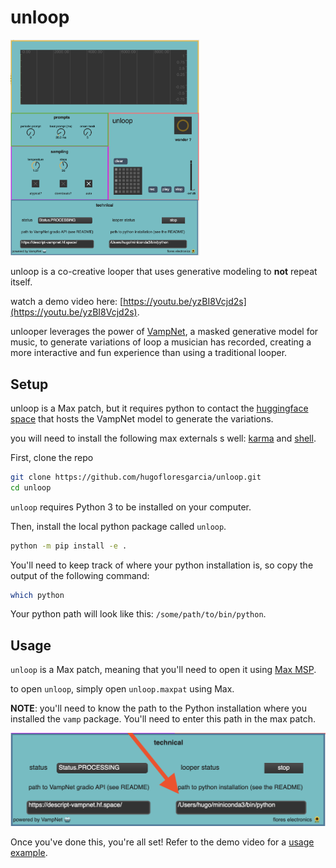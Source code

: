 # unloop

<img src="assets/fullUI.png" width="60%">

unloop is a co-creative looper that uses generative modeling to **not** repeat itself.

watch a demo video here: [https://youtu.be/yzBI8Vcjd2s](https://youtu.be/yzBI8Vcjd2s). 

unlooper leverages the power of [VampNet](https://hugo-does-things.notion.site/VampNet-Music-Generation-via-Masked-Acoustic-Token-Modeling-e37aabd0d5f1493aa42c5711d0764b33), a masked generative model for music, to generate variations of loop a musician has recorded, creating a more interactive and fun experience than using a traditional looper. 


## Setup 

unloop is a Max patch, but it requires python to contact the [huggingface space](https://huggingface.co/spaces/descript/vampnet) that hosts the VampNet model to generate the variations. 

you will need to install the following max externals s well: [karma](https://github.com/rconstanzo/karma/tree/master) and [shell](https://github.com/jeremybernstein/shell). 


First, clone the repo
```bash
git clone https://github.com/hugofloresgarcia/unloop.git
cd unloop
```

`unloop` requires Python 3 to be installed on your computer. 

Then, install the local python package called `unloop`. 
```bash
python -m pip install -e .
```

You'll need to keep track of where your python installation is, so copy the output of the following command:
```bash
which python
```

Your python path will look like this: `/some/path/to/bin/python`. 


## Usage

`unloop` is a Max patch, meaning that you'll need to open it using [Max MSP](https://cycling74.com/downloads).

to open `unloop`, simply open `unloop.maxpat` using Max.

**NOTE**: you'll need to know the path to the Python installation where you installed the `vamp` package. You'll need to enter this path in the max patch. 

![python-path](assets/pythoninstall.png)

Once you've done this, you're all set! Refer to the demo video for a [usage example](https://youtu.be/yzBI8Vcjd2s). 
